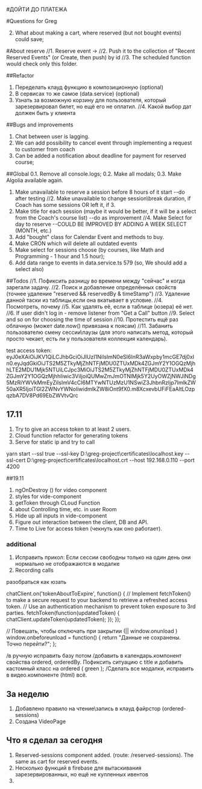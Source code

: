 #ДОЙТИ ДО ПЛАТЕЖА

#Questions for Greg

2. What about making a cart, where reserved (but not bought events) could save;


#About reserve
//1. Reserve event ->
//2. Push it to the collection of "Recent Reserved Events" (or Create, then push) by id
//3. The scheduled function would check only this folder.

##Refactor
1. Переделать клауд функцию в композиционную (optional) 
2. В сервисах то же самое (data.service) (optional)
3. Узнать за возможную корзину для пользователя, который зарезервировал билет, но ещё его не оплатил.
//4. Какой выбор дат должен быть у клиента

##Bugs and improvements
1. Chat between user is lagging.
2. We can add possibility to cancel event through implementing a request to customer from coach
3. Can be added a notification about deadline for payment for reserved course;

##Global
0.1. Remove all console.logs;
0.2. Make all modals;
0.3. Make Algolia available again.
1. Make unavailable to reserve a session before 8 hours of it start --do after testing
//2. Make unavailable to change session\break duration, if Coach has some sessions OR left it, if 3. 
3. Make title for each session (maybe it would be better, if it will be a select from the Coach's
    course list)                                                    --do as improvement
//4. Make Select for day to reserve --COULD BE IMPROVED BY ADDING A WEEK SELECT (MONTH, etc.)
5. Add "bought" class for Calendar Event and methods to buy.
6. Make CRON which will delete all outdated events 
7. Make select for sessions choose (by courses, like Math and Programming - 1 hour and 1.5 hour);
8. Add data range to events in data.service.ts 579 (so, We should add a select also)

##Todos
//1. Пофиксить разницу во времени между "сейчас" и когда зарегали задачу.
//2. Поиск и добавление определённых свойств (точнее удаление "reserved && reservedBy & timeStamp")
//3. Удаление данной таски из таблицы,если она вкатывает в условие.
//4. Посмотреть, почему 
//5. Как удалять её, если в таблице (юзера) её нет.
//6. If user didn't log in - remove listener from "Get a Call" button
//9. Select and so on for choosing the time of session
//10. Протестить ещё раз облачную  (может date.now() привязана к поясам)
//11. Забанить пользователю смену сессии\паузы (для этого написать метод, который просто чекает, 
есть ли у пользователя коллекция календарь).


test access token: eyJ0eXAiOiJKV1QiLCJhbGciOiJIUzI1NiIsImN0eSI6InR3aWxpby1mcGE7dj0xIn0.eyJqdGkiOiJTS2M5ZTkyMjZhNTFjMDU0ZTUxMDk4ZGJmY2Y1OGQzMjhhLTE2MDU1Mjk5NTUiLCJpc3MiOiJTS2M5ZTkyMjZhNTFjMDU0ZTUxMDk4ZGJmY2Y1OGQzMjhhIiwic3ViIjoiQUMwZmJmOTNlMjk5Y2UyOWZjNWJlNDg5MzRiYWVkMmEyZiIsImV4cCI6MTYwNTUzMzU1NSwiZ3JhbnRzIjp7ImlkZW50aXR5IjoiTGl2ZWNvYWNoIiwidmlkZW8iOnt9fX0.m8XcxevbUFiFEaAltLOzpqzbA7DV8Pd69EbZWVtvQrc

## 17.11
1. Try to give an access token to at least 2 users.
2. Cloud function refactor for generating tokens
3. Serve for static ip and try to call 


yarn start --ssl true --ssl-key D:\greg-project\certificates\localhost.key --ssl-cert D:\greg-project\certificates\localhost.crt --host 192.168.0.110 --port 4200


##19.11
1. ngOnDestroy () for video component
2. styles for vide-component 
3. getToken through CLoud Function
4. about Controlling time, etc. in user Room
5. Hide up all inputs in vide-component
6. Figure out interaction between the client, DB and API. 
7. Time to Live for access token (чекнуть как оно работает).

### additional
1. Исправить прикол: Если сессии свободны только на один день  они нормально не отображаются в модалке
1. Recording calls

разобраться как юзать

chatClient.on('tokenAboutToExpire', function() {
  // Implement fetchToken() to make a secure request to your backend to retrieve a refreshed access token.
  // Use an authentication mechanism to prevent token exposure to 3rd parties.
  fetchToken(function(updatedToken) {
    chatClient.updateToken(updatedToken);
  });
});



// Повешать, чтобы отключать при закрытии (|| window.onunload )
window.onbeforeunload = function() {
    return "Данные не сохранены. Точно перейти?";
  };

/в ручную исправить базу потом
/добавить в календарь.компонент свойства ordered, orderedBy. Пофиксить ситуацию с title и добавить кастомный класс на ordered ( green );
/Сделать все модалки, исправить в видео.компоненте (html) всё.
## За неделю
1. Добавлено правило на чтение\запись в клауд файрстор (ordered-sessions)
2. Создана VideoPage 

## Что я сделал за сегодня
1. Reserved-sessions component added. (route: /reserved-sessions). The same as cart for reserved events.
2. Несколько функций в firebase для вытаскивания зарезервированных, но ещё не купленных ивентов
3. 

